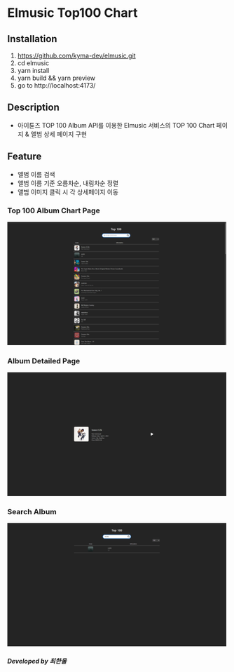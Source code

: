 # Elmusic Top100 Chart

## Installation

1. https://github.com/kyma-dev/elmusic.git
2. cd elmusic
3. yarn install
4. yarn build && yarn preview
5. go to http://localhost:4173/

## Description

- 아이튠즈 TOP 100 Album API를 이용한 Elmusic 서비스의 TOP 100 Chart 페이지 & 앨범 상세 페이지 구현

## Feature

- 앨범 이름 검색
- 앨범 이름 기준 오름차순, 내림차순 정렬
- 앨범 이미지 클릭 시 각 상세페이지 이동

### Top 100 Album Chart Page

<img width=500 src='./src/assets/ChartPage.png'>

### Album Detailed Page

<img width=500 src='./src/assets/DetailPage.png'>

### Search Album

<img width=500 src='./src/assets/Search.png'>

##### Developed by 최한울
